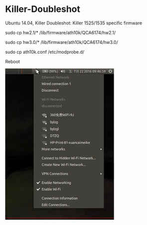 # Killer-Doubleshot
Ubuntu 14.04, Killer Doubleshot: Killer 1525/1535 specific firmware

sudo cp hw2.1/* /lib/firmware/ath10k/QCA6174/hw2.1/

sudo cp hw3.0/* /lib/firmware/ath10k/QCA6174/hw3.0/

sudo cp ath10k.conf /etc/modprobe.d/

Reboot

<img src="https://github.com/KeeganRen/Killer-Doubleshot/blob/master/imgs/Keegan.png" height="486" width="349" >
